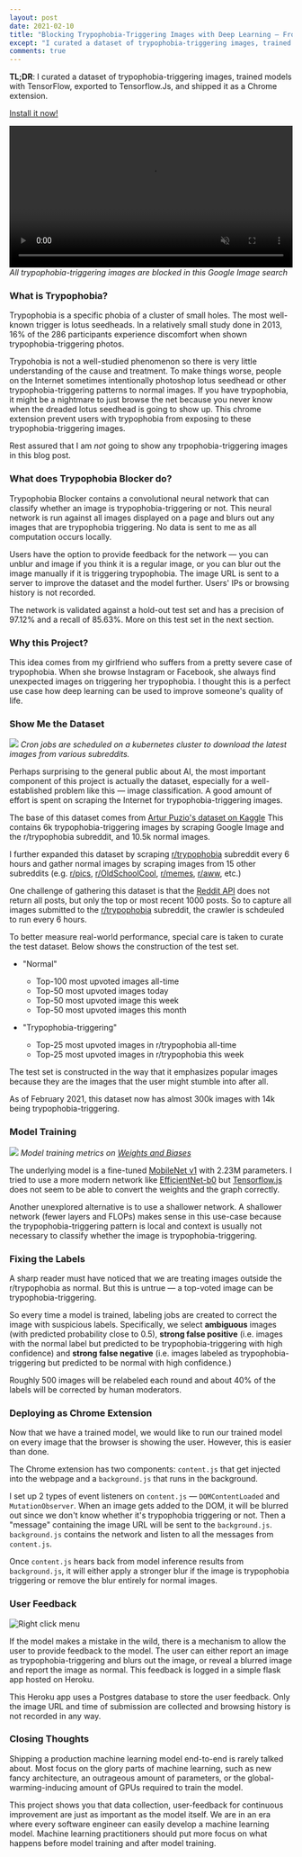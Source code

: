 ```yaml
---
layout: post
date: 2021-02-10
title: "Blocking Trypophobia-Triggering Images with Deep Learning — From Model Training To Deploying in Chrome"
except: "I curated a dataset of trypophobia-triggering images, trained models with TensorFlow, exported to Tensorflow.Js, and shipped it as a Chrome extension."
comments: true
---
```


**TL;DR**: I curated a dataset of trypophobia-triggering images, trained models with
TensorFlow, exported to Tensorflow.Js, and shipped it as a Chrome extension.

[Install it now!](https://chrome.google.com/webstore/detail/trypophobia-detection/jnomocmjhfnnimpbibmmhafbcbcnnjel?hl=en&authuser=0)

<video src="/assets/trypophobia-blocker/google-image-search.mov"
autoplay control muted loop width="100%"></video>
*All trypophobia-triggering images are blocked in this Google Image search*

### What is Trypophobia?

Trypophobia is a specific phobia of a cluster of small holes. The most
well-known trigger is lotus seedheads. In a relatively small study done in 2013,
16% of the 286 participants experience discomfort when shown
trypophobia-triggering photos.

Trypohobia is not a well-studied phenomenon so there is very little
understanding of the cause and treatment. To make things worse, people on the
Internet sometimes intentionally photoshop lotus seedhead or other
trypophobia-triggering patterns to normal images. If you have trypophobia, it
might be a nightmare to just browse the net because you never know when the
dreaded lotus seedhead is going to show up. This chrome extension prevent users
with trypophobia from exposing to these trypophobia-triggering images.

Rest assured that I am *not* going to show any trpophobia-triggering images in this blog post.

### What does Trypophobia Blocker do?

Trypophobia Blocker contains a convolutional neural network that can classify
whether an image is trypophobia-triggering or not. This neural network is run
against all images displayed on a page and blurs out any images that are
trypophobia triggering. No data is sent to me as all computation occurs locally.

Users have the option to provide feedback for the network — you can unblur and
image if you think it is a regular image, or you can blur out the image manually
if it is triggering trypophobia. The image URL is sent to a server to improve
the dataset and the model further. Users' IPs or browsing history is not
recorded.

The network is validated against a hold-out test set and has a precision of
97.12% and a recall of 85.63%. More on this test set in the next section.

### Why this Project?

This idea comes from my girlfriend who suffers from a pretty severe case of
trypophobia. When she browse Instagram or Facebook, she always find unexpected
images on triggering her trypophobia. I thought this is a perfect use case how
deep learning can be used to improve someone's quality of life.

### Show Me the Dataset

![](/assets/trypophobia-blocker/k8s-cron-job.png)
*Cron jobs are scheduled on a kubernetes cluster to download the latest images
from various subreddits.*

Perhaps surprising to the general public about AI, the most important component
of this project is actually the dataset, especially for a well-established
problem like this — image classification. A good amount of effort is spent on
scraping the Internet for trypophobia-triggering images.

The base of this dataset comes from [Artur Puzio's dataset on
Kaggle](https://www.kaggle.com/cytadela8/trypophobia) This contains 6k
trypophobia-triggering images by scraping Google Image and the r/trypophobia
subreddit, and 10.5k normal images.

I further expanded this dataset by scraping
[r/trypophobia](https://old.reddit.com/r/trypophobia/) subreddit every 6 hours
and gather normal images by scraping images from 15 other subreddits (e.g.
[r/pics](https://old.reddit.com/r/pics),
[r/OldSchoolCool](https://old.reddit.com/r/OldSchoolCool/),
[r/memes](https://old.reddit.com/r/memes),
[r/aww](https://old.reddit.com/r/aww/), etc.)

One challenge of gathering this dataset is that the [Reddit
API](https://old.reddit.com/dev/api/) does not return all posts, but only the
top or most recent 1000 posts. So to capture all images submitted to the
[r/trypophobia](https://old.reddit.com/r/trypophobia/) subreddit, the crawler is
schdeuled to run every 6 hours.

To better measure real-world performance, special care is taken to curate the
test dataset. Below shows the construction of the test set.

- "Normal"
    - Top-100 most upvoted images all-time
    - Top-50 most upvoted images today
    - Top-50 most upvoted image this week
    - Top-50 most upvoted images this month

- "Trypophobia-triggering"
    - Top-25 most upvoted images in r/trypophobia all-time
    - Top-25 most upvoted images in r/trypophobia this week

The test set is constructed in the way that it emphasizes popular images because
they are the images that the user might stumble into after all.

As of February 2021, this dataset now has almost 300k images with 14k being
trypophobia-triggering.

### Model Training

![](/assets/trypophobia-blocker/model-wandb.png)
*Model training metrics on [Weights and Biases](https://wandb.ai/home)*

The underlying model is a fine-tuned [MobileNet
v1](https://keras.io/api/applications/mobilenet/) with 2.23M parameters. I tried
to use a more modern network like
[EfficientNet-b0](https://keras.io/api/applications/efficientnet/) but
[Tensorflow.js](https://github.com/tensorflow/tfjs) does not seem to be able to
convert the weights and the graph correctly.

Another unexplored alternative is to use a shallower network. A shallower
network (fewer layers and FLOPs) makes sense in this use-case because the
trypophobia-triggering pattern is local and context is usually not necessary to
classify whether the image is trypophobia-triggering.

### Fixing the Labels

A sharp reader must have noticed that we are treating images outside the
r/trypophobia as normal. But this is untrue — a top-voted image can be
trypophobia-triggering.

So every time a model is trained, labeling jobs are created to correct the image
with suspicious labels. Specifically, we select **ambiguous** images (with
predicted probability close to 0.5), **strong false positive** (i.e. images with
the normal label but predicted to be trypophobia-triggering with high
confidence) and **strong false negative** (i.e. images labeled as
trypophobia-triggering but predicted to be normal with high confidence.)

Roughly 500 images will be relabeled each round and about 40% of the labels will
be corrected by human moderators.

### Deploying as Chrome Extension

Now that we have a trained model, we would like to run our trained model on
every image that the browser is showing the user. However, this is easier than
done.

The Chrome extension has two components: `content.js` that get injected into the
webpage and a `background.js` that runs in the background.

I set up 2 types of event listeners on `content.js` — `DOMContentLoaded` and
`MutationObserver`. When an image gets added to the DOM, it will be blurred out
since we don't know whether it's trypophobia triggering or not. Then a "message"
containing the image URL will be sent to the `background.js`. `background.js`
contains the network and listen to all the messages from `content.js`.

Once `content.js` hears back from model inference results from `background.js`,
it will either apply a stronger blur if the image is trypophobia triggering or
remove the blur entirely for normal images.

### User Feedback

![Right click menu](/assets/trypophobia-blocker/right-click-menu.png)

If the model makes a mistake in the wild, there is a mechanism to allow the user
to provide feedback to the model. The user can either report an image as
trypophobia-triggering and blurs out the image, or reveal a blurred image and
report the image as normal. This feedback is logged in a simple flask app hosted
on Heroku.

This Heroku app uses a Postgres database to store the user feedback. Only the
image URL and time of submission are collected and browsing history is not
recorded in any way.

### Closing Thoughts

Shipping a production machine learning model end-to-end is rarely talked about.
Most focus on the glory parts of machine learning, such as new fancy
architecture, an outrageous amount of parameters, or the global-warming-inducing
amount of GPUs required to train the model.

This project shows you that data collection, user-feedback for continuous
improvement are just as important as the model itself. We are in an era where
every software engineer can easily develop a machine learning model. Machine
learning practitioners should put more focus on what happens before model
training and after model training.
